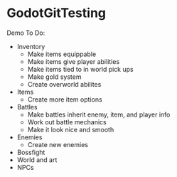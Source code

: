 # GodotGitTesting
 
Demo To Do:

- Inventory
	- Make items equippable
	- Make items give player abilities
	- Make items tied to in world pick ups
	- Make gold system
	- Create overworld abilites
- Items
	- Create more item options
- Battles
	- Make battles inherit enemy, item, and player info
	- Work out battle mechanics
	- Make it look nice and smooth
- Enemies
	- Create new enemies
- Bossfight
- World and art
- NPCs
